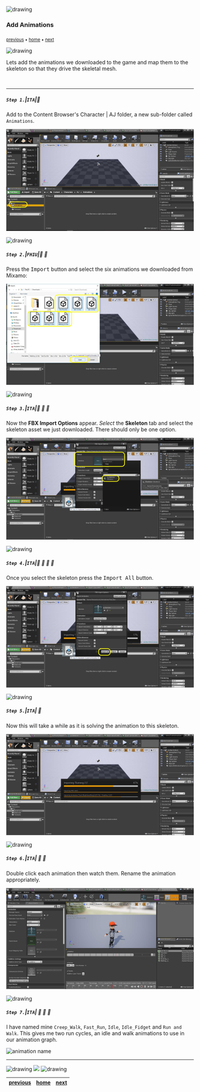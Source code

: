 <img src="https://via.placeholder.com/1000x4/45D7CA/45D7CA" alt="drawing" height="4px"/>

### Add Animations

<sub>[previous](../fixing-model/README.md#user-content-fixing-mixamo-models) • [home](../README.md#user-content-ue4-animations) • [next](../character-bp/README.md#user-content-setting-up-character-blueprint)</sub>

<img src="https://via.placeholder.com/1000x4/45D7CA/45D7CA" alt="drawing" height="4px"/>

Lets add the animations we downloaded to the game and map them to the skeleton so that they drive the skeletal mesh.

<br>

---


##### `Step 1.`\|`ITA`|:small_blue_diamond:

Add to the Content Browser's Character | AJ folder, a new sub-folder called `Animations`.

![add folder called Character | AJ | Animations](images/AJAnimationsFolder.jpg)

<img src="https://via.placeholder.com/500x2/45D7CA/45D7CA" alt="drawing" height="2px" alt = ""/>

##### `Step 2.`\|`FHIU`|:small_blue_diamond: :small_blue_diamond: 

Press the <kbd>Import</kbd> button and select the six animations we downloaded from Mixamo:

![drag and drop animations downloaded from mixamo](images/ImportAnimations.jpg)

<img src="https://via.placeholder.com/500x2/45D7CA/45D7CA" alt="drawing" height="2px" alt = ""/>

##### `Step 3.`\|`ITA`|:small_blue_diamond: :small_blue_diamond: :small_blue_diamond:

Now the **FBX Import Options** appear. *Select* the **Skeleton** tab and select the skeleton asset we just downloaded. There should only be one option.

![select skeleton from player dowloaded](images/ImportSkeleton.jpg)

<img src="https://via.placeholder.com/500x2/45D7CA/45D7CA" alt="drawing" height="2px" alt = ""/>

##### `Step 4.`\|`ITA`|:small_blue_diamond: :small_blue_diamond: :small_blue_diamond: :small_blue_diamond:

Once you select the skeleton press the <kbd>Import All</kbd> button.

![import all button](images/ImportAllMotionAnimation.jpg)

<img src="https://via.placeholder.com/500x2/45D7CA/45D7CA" alt="drawing" height="2px" alt = ""/>

##### `Step 5.`\|`ITA`| :small_orange_diamond:

Now this will take a while as it is solving the animation to this skeleton.

![UE4 progress bar importing animations](images/ImportingAnimationsTakeTime.jpg)

<img src="https://via.placeholder.com/500x2/45D7CA/45D7CA" alt="drawing" height="2px" alt = ""/>

##### `Step 6.`\|`ITA`| :small_orange_diamond: :small_blue_diamond:

Double click each animation then watch them. Rename the animation appropriately.

![slow walk animation frame](images/PlayAnim.jpg)

<img src="https://via.placeholder.com/500x2/45D7CA/45D7CA" alt="drawing" height="2px" alt = ""/>

##### `Step 7.`\|`ITA`| :small_orange_diamond: :small_blue_diamond: :small_blue_diamond:

I have named mine `Creep_Walk`, `Fast_Run`, `Idle`, `Idle_Fidget` and `Run and Walk`. This gives me two run cycles, an idle and walk animations to use in our animation graph.

![animation name](images/.NameEachAnimjpg)

___


<img src="https://via.placeholder.com/1000x4/dba81a/dba81a" alt="drawing" height="4px" alt = ""/>

<img src="https://via.placeholder.com/1000x100/45D7CA/000000/?text=Next Up - Setting Up Character Blueprint">

<img src="https://via.placeholder.com/1000x4/dba81a/dba81a" alt="drawing" height="4px" alt = ""/>

| [previous](../fixing-model/README.md#user-content-fixing-mixamo-models)| [home](../README.md#user-content-ue4-animations) | [next](../character-bp/README.md#user-content-setting-up-character-blueprint)|
|---|---|---|
